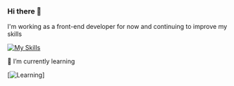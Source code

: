 ### Hi there 👋
I'm working as a front-end developer for now and continuing to improve my skills

[![My Skills](https://skillicons.dev/icons?i=js,html,css,react,ts,nextjs,jquery,tailwind,materialui,bootstrap,sass,less)](https://skillicons.dev)

🌱 I’m currently learning

[![Learning](https://skillicons.dev/icons?i=nodejs,ai)]
  
<!--
**idilTugba/idilTugba** is a ✨ _special_ ✨ repository because its `README.md` (this file) appears on your GitHub profile.

Here are some ideas to get you started:

- 🔭 I’m currently working on ...
- 🌱 I’m currently learning ...
- 👯 I’m looking to collaborate on ...
- 🤔 I’m looking for help with ...
- 💬 Ask me about ...
- 📫 How to reach me: ...
- 😄 Pronouns: ...
- ⚡ Fun fact: ...
-->
